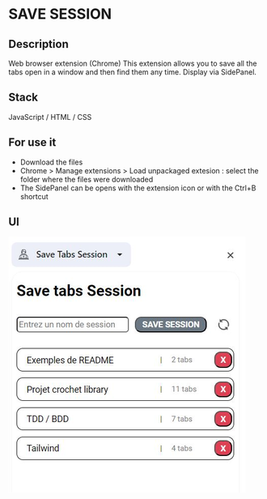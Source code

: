 # SAVE SESSION 

## Description
Web browser extension (Chrome)
This extension allows you to save all the tabs open in a window and then find them any time.
Display via SidePanel.

## Stack
JavaScript / HTML / CSS

## For use it
- Download the files
- Chrome > Manage extensions > Load unpackaged extesion : select the folder where the files were downloaded
- The SidePanel can be opens with the extension icon or with the Ctrl+B shortcut

## UI
![](images/UI.JPG)

